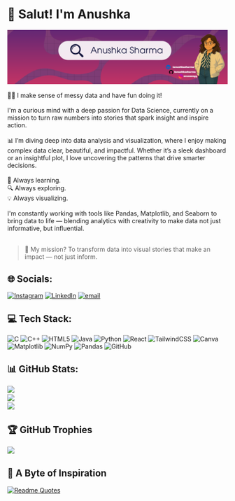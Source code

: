 # 👋 Salut! I'm Anushka

![logo](https://github.com/ianushkasharma/ianushkasharma/blob/main/Banner.png)

👩‍💻 I make sense of messy data and have fun doing it!<br><br>I'm a curious mind with a deep passion for Data Science, currently on a mission to turn raw numbers into stories that spark insight and inspire action.<br><br>📊 I’m diving deep into data analysis and visualization, where I enjoy making complex data clear, beautiful, and impactful. Whether it’s a sleek dashboard or an insightful plot, I love uncovering the patterns that drive smarter decisions.<br><br>🧠 Always learning.<br>🔍 Always exploring.  <br>💡 Always visualizing.<br><br>I'm constantly working with tools like Pandas, Matplotlib, and Seaborn to bring data to life — blending analytics with creativity to make data not just informative, but influential.<br><br> 
> 💬 My mission? To transform data into visual stories that make an impact — not just inform.


## 🌐 Socials:
[![Instagram](https://img.shields.io/badge/Instagram-%23E4405F.svg?logo=Instagram&logoColor=white)](https://instagram.com/anusassyy) [![LinkedIn](https://img.shields.io/badge/LinkedIn-%230077B5.svg?logo=linkedin&logoColor=white)](https://linkedin.com/in/ianushkasharma) [![email](https://img.shields.io/badge/Email-D14836?logo=gmail&logoColor=white)](mailto:ianushkasharma081@gmail.com) 

## 💻 Tech Stack:
![C](https://img.shields.io/badge/c-%2300599C.svg?style=for-the-badge&logo=c&logoColor=white) ![C++](https://img.shields.io/badge/c++-%2300599C.svg?style=for-the-badge&logo=c%2B%2B&logoColor=white) ![HTML5](https://img.shields.io/badge/html5-%23E34F26.svg?style=for-the-badge&logo=html5&logoColor=white) ![Java](https://img.shields.io/badge/java-%23ED8B00.svg?style=for-the-badge&logo=openjdk&logoColor=white) ![Python](https://img.shields.io/badge/python-3670A0?style=for-the-badge&logo=python&logoColor=ffdd54) ![React](https://img.shields.io/badge/react-%2320232a.svg?style=for-the-badge&logo=react&logoColor=%2361DAFB) ![TailwindCSS](https://img.shields.io/badge/tailwindcss-%2338B2AC.svg?style=for-the-badge&logo=tailwind-css&logoColor=white) ![Canva](https://img.shields.io/badge/Canva-%2300C4CC.svg?style=for-the-badge&logo=Canva&logoColor=white) ![Matplotlib](https://img.shields.io/badge/Matplotlib-%23ffffff.svg?style=for-the-badge&logo=Matplotlib&logoColor=black) ![NumPy](https://img.shields.io/badge/numpy-%23013243.svg?style=for-the-badge&logo=numpy&logoColor=white) ![Pandas](https://img.shields.io/badge/pandas-%23150458.svg?style=for-the-badge&logo=pandas&logoColor=white) ![GitHub](https://img.shields.io/badge/github-%23121011.svg?style=for-the-badge&logo=github&logoColor=white)

## 📊 GitHub Stats:
![](https://github-readme-stats.vercel.app/api?username=ianushkasharma&theme=radical&hide_border=false&include_all_commits=false&count_private=false)<br/>
![](https://nirzak-streak-stats.vercel.app/?user=ianushkasharma&theme=radical&hide_border=false)<br/>
![](https://github-readme-stats.vercel.app/api/top-langs/?username=ianushkasharma&theme=radical&hide_border=false&include_all_commits=false&count_private=false&layout=compact)

## 🏆 GitHub Trophies
![](https://github-profile-trophy.vercel.app/?username=ianushkasharma&theme=radical&no-frame=false&no-bg=true&margin-w=4)

## 📌 A Byte of Inspiration
[![Readme Quotes](https://quotes-github-readme.vercel.app/api?type=horizontal&theme=dark?border=true?theme=light)](https://github.com/piyushsuthar/github-readme-quotes)

